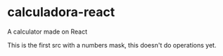 # calculadora-react
A calculator made on React

This is the first src with a numbers mask, this doesn't do operations yet.
